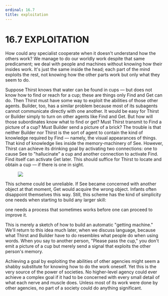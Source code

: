 ```yaml
---
ordinal: 16.7
title: exploitation
---
```


# 16.7 EXPLOITATION

How could any specialist cooperate when it doesn't understand how the others work? We manage to do our worldly work despite that same predicament; we deal with people and machines without knowing how their insides work. It's just the same inside the head; each part of the mind exploits the rest, not knowing how the other parts work but only what they seem to do.

Suppose Thirst knows that water can be found in cups &mdash; but does not know how to find or reach for a cup; these are things only Find and Get can do. Then Thirst must have some way to exploit the abilities of those other agents. Builder, too, has a similar problem because most of its subagents cannot communicate directly with one another. It would be easy for Thirst or Builder simply to turn on other agents like Find and Get. But how will those subordinates know what to find or get? Must Thirst transmit to Find a picture of a cup? Must Builder send a picture of a brick? The trouble is that neither Builder nor Thirst is the sort of agent to contain the kind of knowledge required by Find &mdash; namely, the visual appearances of things. That kind of knowledge lies inside the memory-machinery of See. However, Thirst can achieve its drinking goal by activating two connections: one to cause See to "hallucinate" a cup and another connection to activate Find. Find itself can activate Get later. This should suffice for Thirst to locate and obtain a cup &mdash; if there is one in sight.

<figure><img src="/images/ch16/16-9.png"></img></figure>
This scheme could be unreliable. If See became concerned with another object at that moment, Get would acquire the wrong object. Infants often disappoint themselves this way. Still, this scheme has the kind of simplicity one needs when starting to build any larger skill:

one needs a process that sometimes works before one can proceed to improve it.

This is merely a sketch of how to build an automatic "getting machine." We'll return to this idea much later, when we discuss language, because what Thirst and Builder have to do resembles what people do when using words. When you say to another person, "Please pass the cup," you don't emit a picture of a cup but merely send a signal that exploits the other person's memory.

Achieving a goal by exploiting the abilities of other agencies might seem a shabby substitute for knowing how to do the work oneself. Yet this is the very source of the power of societies. No higher-level agency could ever achieve a complex goal if it had to be concerned with every small detail of what each nerve and muscle does. Unless most of its work were done by other agencies, no part of a society could do anything significant.
